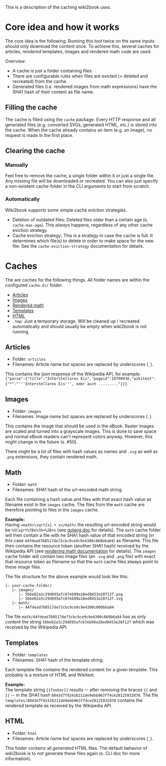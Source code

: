 This is a description of the caching wiki2book uses.

# Core idea and how it works

The core idea is the following: Running this tool twice on the same inputs should only download the content once.
To achieve this, several caches for articles, rendered templates, images and rendered math code are used.

Overview:

* A cache is just a folder containing files.
* There are configurable rules when files are evicted (= deleted and recreated) from the cache.
* Generated files (i.e. rendered images from math expressions) have the SHA1 hash of their content as file name.

## Filling the cache

The cache is filled using the `cache` package.
Every HTTP response and all generated files (e.g. converted SVGs, generated HTML, etc.) is stored into the cache.
When the cache already contains an item (e.g. an image), no request is made in the first place.

## Clearing the cache

### Manually

Feel free to remove the cache, a single folder within it or just a single file.
Any missing file will be downloaded or recreated.
You can also just specify a non-existent cache-folder in the CLI arguments to start from scratch.

### Automatically

Wiki2book supports some simple cache eviction strategies.

* Deletion of outdated files:
  Deleted files older than a certain age (s. `cache-max-age`).
  This _always_ happens, regardless of any other cache eviction strategy.
* Cache eviction strategy:
  This is a strategy in case the cache is full.
  It determines which file(s) to delete in order to make space for the new file.
  See the `cache-eviction-strategy` documentation for details.

# Caches

The are caches for the following things.
All folder names are within the configured `cache-dir` folder.

* [Articles](#articles)
* [Images](#Images)
* [Rendered math](#math)
* [Templates](#Templates)
* [HTML](#HTML)
* `.tmp`: Just a temporary storage. Will be cleaned up / recreated automatically and should usually be empty when wiki2book is not running. 

## Articles

* Folder: `articles`
* Filenames: Article name but spaces are replaced by underscores (`_`).

This contains the json response of the Wikipedia API, for example: `{"parse":{"title":"Interstellares Eis","pageid":10700436,"wikitext":{"*":"'''Interstellares Eis''', oder auch ........."}}}`.

## Images

* Folder: `images`
* Filenames: Image name but spaces are replaced by underscores (`_`).

This contains the image that should be used in the eBook.
Raster images are scaled and turned into a grayscale images.
This is done to save space and normal eBook readers can't represent colors anyway.
However, this might change in the future (s. #50).

There might be a lot of files with hash values as names and `.svg` as well as `.png` extensions, they contain rendered math.

## Math

* Folder: `math`
* Filenames: SHA1 hash of the url-encoded math string.

Each file containing a hash value and files with that exact hash value as filename exist in the `images` cache.
The files from the `math` cache are therefore pointing to files in the `images` cache.

**Example:**<br>
Having `<math>\sqrt{x} + x</math>` the resulting url-encoded string would be `%5Csqrt%7Bx%7D+%2B+x` (see [golang doc](https://pkg.go.dev/net/url#QueryEscape) for details).
The `math` cache folder will then contain a file with he SHA1 hash value of that encoded string (in this case `44fdead768517de73cbc9ce9c9e4300c060b6a84`) as filename.
This file then contains the resource token (another SHA1 hash) received by the Wikipedia API (see [rendering math documentation](./rendering-math.md) for details).
The `images` cache folder will contain two image files (an `.svg` and `.png` file) with exact that resource token as filename so that the `math` cache files always point to these image files.

The file structure for the above example would look like this:
```
|– your-cache-folder/
   |– images/
      |– 5bbe82a3c29d695afc67eb99a18ed8453e28f12f.png
      |– 5bbe82a3c29d695afc67eb99a18ed8453e28f12f.svg
   |– math/
      |– 44fdead768517de73cbc9ce9c9e4300c060b6a84
```
The file `math/44fdead768517de73cbc9ce9c9e4300c060b6a84` has as only content the string `5bbe82a3c29d695afc67eb99a18ed8453e28f12f` which was received by the Wikipedia API.

## Templates

* Folder: `templates`
* Filenames: SHA1 hash of the template string.

Each template file contains the rendered content for a given template.
This probably is a mixture of HTML and Wikitext.

**Example:**<br>
The template string `{{foobar}}` results -- after removing the braces `{{` and `}}` -- in the SHA1 hash `8843d7f92416211de9ebb963ff4ce28125932878`.
The file `templates/8843d7f92416211de9ebb963ff4ce28125932878` contains the rendered template as received by the Wikipedia API.

## HTML

* Folder: `html`
* Filenames: Article name but spaces are replaced by underscores (`_`).

This folder contains all *generated* HTML files.
The default behavior of wiki2book is to *not* generate these files again (s. CLI doc for more information).